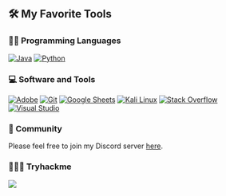 ## 🛠️ My Favorite Tools

### 👨‍💻 Programming Languages

<p>
    <a href="#"><img alt="Java" src="https://img.shields.io/static/v1?style=for-the-badge&message=Java&color=222222&logo=Java&logoColor=F7DF1E&label="></a>
    <a href="#"><img alt="Python" src="https://img.shields.io/static/v1?style=for-the-badge&message=Python&color=3776AB&logo=Python&logoColor=FFFFFF&label="></a>

### 💻 Software and Tools

<p>
    <a href="#"><img alt="Adobe" src="https://img.shields.io/static/v1?style=for-the-badge&message=Adobe&color=FF0000&logo=Adobe&logoColor=FFFFFF&label="></a>
    <a href="#"><img alt="Git" src="https://img.shields.io/static/v1?style=for-the-badge&message=Git&color=F05032&logo=Git&logoColor=FFFFFF&label="></a>
    <a href="#"><img alt="Google Sheets" src="https://img.shields.io/static/v1?style=for-the-badge&message=Google+Sheets&color=34A853&logo=Google+Sheets&logoColor=FFFFFF&label="></a>
    <a href="#"><img alt="Kali Linux" src="https://img.shields.io/static/v1?style=for-the-badge&message=Kali+Linux&color=557C94&logo=Kali+Linux&logoColor=FFFFFF&label="></a>
    <a href="#"><img alt="Stack Overflow" src="https://img.shields.io/static/v1?style=for-the-badge&message=Stack+Overflow&color=F58025&logo=Stack+Overflow&logoColor=FFFFFF&label="></a>
    <a href="#"><img alt="Visual Studio" src="https://img.shields.io/static/v1?style=for-the-badge&message=Visual+Studio&color=5C2D91&logo=Visual+Studio&logoColor=FFFFFF&label="></a>
</p>

### 💫 Community

Please feel free to join my Discord server [here](https://discord.gg/mJBF9jXb42).

### 👨🏽‍💻 Tryhackme

![](https://komarev.com/ghpvc/?username=kavitate&style=plastic)
